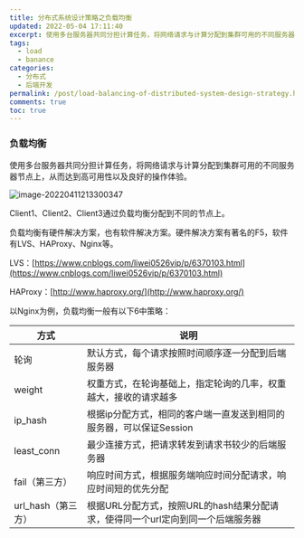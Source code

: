 ```yaml
---
title: 分布式系统设计策略之负载均衡
updated: 2022-05-04 17:11:40
excerpt: 使用多台服务器共同分担计算任务，将网络请求与计算分配到集群可用的不同服务器节点上，从而达到高可用性以及良好的操作体验。
tags:
  - load
  - banance
categories:
  - 分布式
  - 后端开发
permalink: /post/load-balancing-of-distributed-system-design-strategy.html
comments: true
toc: true
---
```

### 负载均衡

使用多台服务器共同分担计算任务，将网络请求与计算分配到集群可用的不同服务器节点上，从而达到高可用性以及良好的操作体验。

![image-20220411213300347](https://img1.terwer.space/image-20220411213300347.png)

Client1、Client2、Client3通过负载均衡分配到不同的节点上。

负载均衡有硬件解决方案，也有软件解决方案。硬件解决方案有著名的F5，软件有LVS、HAProxy、Nginx等。

LVS：[https://www.cnblogs.com/liwei0526vip/p/6370103.html](https://www.cnblogs.com/liwei0526vip/p/6370103.html)

HAProxy：[http://www.haproxy.org/](http://www.haproxy.org/)

以Nginx为例，负载均衡一般有以下6中策略：

| 方式               | 说明                                                         |
| ------------------ | ------------------------------------------------------------ |
| 轮询               | 默认方式，每个请求按照时间顺序逐一分配到后端服务器           |
| weight             | 权重方式，在轮询基础上，指定轮询的几率，权重越大，接收的请求越多 |
| ip_hash            | 根据ip分配方式，相同的客户端一直发送到相同的服务器，可以保证Session |
| least_conn         | 最少连接方式，把请求转发到请求书较少的后端服务器             |
| fail（第三方）     | 响应时间方式，根据服务端响应时间分配请求，响应时间短的优先分配 |
| url_hash（第三方） | 根据URL分配方式，按照URL的hash结果分配请求，使得同一个url定向到同一个后端服务器 |
